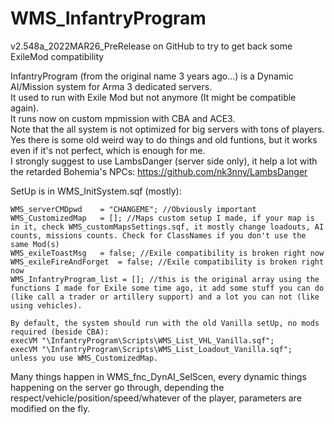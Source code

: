 # WMS_InfantryProgram

v2.548a_2022MAR26_PreRelease on GitHub to try to get back some ExileMod compatibility<br/>

InfantryProgram (from the original name 3 years ago...) is a Dynamic AI/Mission system for Arma 3 dedicated servers.<br/>
It used to run with Exile Mod but not anymore (It might be compatible again).<br/>
It runs now on custom mpmission with CBA and ACE3.<br/>
Note that the all system is not optimized for big servers with tons of players.<br/>
Yes there is some old weird way to do things and old funtions, but it works even if it's not perfect, which is enough for me.<br/>
I strongly suggest to use LambsDanger (server side only), it help a lot with the retarded Bohemia's NPCs: https://github.com/nk3nny/LambsDanger<br/>

SetUp is in WMS_InitSystem.sqf (mostly):

    WMS_serverCMDpwd    = "CHANGEME"; //Obviously important
    WMS_CustomizedMap	= []; //Maps custom setup I made, if your map is in it, check WMS_customMapsSettings.sqf, it mostly change loadouts, AI counts, missions counts. Check for ClassNames if you don't use the same Mod(s)
    WMS_exileToastMsg 	= false; //Exile compatibility is broken right now
    WMS_exileFireAndForget 	= false; //Exile compatibility is broken right now
    WMS_InfantryProgram_list = []; //this is the original array using the functions I made for Exile some time ago, it add some stuff you can do (like call a trader or artillery support) and a lot you can not (like using vehicles).

    By default, the system should run with the old Vanilla setUp, no mods required (beside CBA):
	execVM "\InfantryProgram\Scripts\WMS_List_VHL_Vanilla.sqf";
	execVM "\InfantryProgram\Scripts\WMS_List_Loadout_Vanilla.sqf";
    unless you use WMS_CustomizedMap.

Many things happen in WMS_fnc_DynAI_SelScen, every dynamic things happening on the server go through, depending the respect/vehicle/position/speed/whatever of the player, parameters are modified on the fly.<br/>